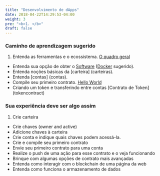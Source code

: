 ```yaml
---
title: "Desenvolvimento de dApps"
date: 2018-04-22T14:29:53-04:00
weight: 3
pre: "<b>1. </b>"
draft: false
---
```


### Caminho de aprendizagem sugerido

1. Entenda as ferramentas e o ecossistema. [O quadro geral](thebigpicture) 
* Entenda sua opção de obter o [Software](software) ([Docker](software/docker) sugerido). 
* Entenda noções básicas da [carteira] (carteiras). 
* Entenda [contas] (contas). 
* Compile seu primeiro contrato. [Hello World](helloworldcontract)
* Criando um token e transferindo entre contas [Contrato de Token] (tokencontract)


### Sua experiência deve ser algo assim

1. Crie carteira 
* Crie chaves (owner and active)
* Adicione chaves à carteira
* Crie conta e indique quais chaves podem acessá-la.
* Crie e compile seu primeiro contrato
* Envie seu primeiro contrato para uma conta 
* Realize o push de uma ação para esse contrato e o veja funcionando
* Brinque com algumas opções de contrato mais avançadas 
* Entenda como interagir com o blockchain de uma página da web
* Entenda como funciona o armazenamento de dados

